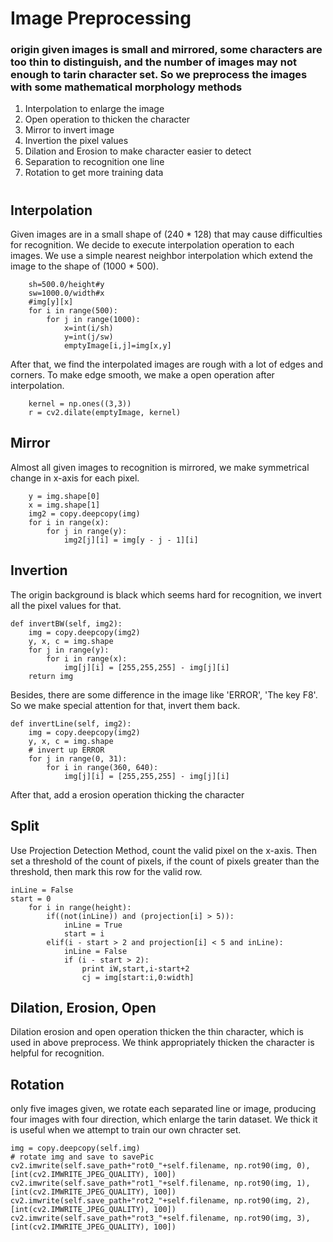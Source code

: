 # Image Preprocessing

### origin given images is small and mirrored, some characters are too thin to distinguish, and the number of images may not enough to tarin character set. So we preprocess the images with some mathematical morphology methods
1. Interpolation to enlarge the image
2. Open operation to thicken the character 
3. Mirror to invert image
4. Invertion the pixel values
5. Dilation and Erosion to make character easier to detect
6. Separation to recognition one line
7. Rotation to get more training data

# 


## Interpolation
Given images are in a small shape of (240 * 128) that may cause difficulties for recognition. We decide to execute interpolation operation to each images. 
We use a simple nearest neighbor interpolation which extend the image to the shape of (1000 * 500).
```
    sh=500.0/height#y
    sw=1000.0/width#x
    #img[y][x]
    for i in range(500):
        for j in range(1000):
            x=int(i/sh)
            y=int(j/sw)
            emptyImage[i,j]=img[x,y]
```
After that, we find the interpolated images are rough with a lot of edges and corners. To make edge smooth, we make a open operation after interpolation.
```
    kernel = np.ones((3,3))
    r = cv2.dilate(emptyImage, kernel)
```

## Mirror
Almost all given images to recognition is mirrored, we make symmetrical change in x-axis for each pixel. 
```
    y = img.shape[0]
    x = img.shape[1]
    img2 = copy.deepcopy(img)
    for i in range(x):
        for j in range(y):
            img2[j][i] = img[y - j - 1][i]
```

## Invertion
The origin background is black which seems hard for recognition, we invert all the pixel values for that. 
```
def invertBW(self, img2):
    img = copy.deepcopy(img2)
    y, x, c = img.shape
    for j in range(y):
        for i in range(x):
            img[j][i] = [255,255,255] - img[j][i]
    return img
```
Besides, there are some difference in the image like 'ERROR', 'The key F8'. So we make special attention for that, invert them back.
```
def invertLine(self, img2):
    img = copy.deepcopy(img2)
    y, x, c = img.shape
    # invert up ERROR
    for j in range(0, 31):
        for i in range(360, 640):
            img[j][i] = [255,255,255] - img[j][i]
```
After that, add a erosion operation thicking the character

## Split
Use Projection Detection Method, count the valid pixel on the x-axis. Then set a threshold of the count of pixels, if the count of pixels greater than the threshold, then mark this row for the valid row.
```
inLine = False
start = 0
    for i in range(height):
        if((not(inLine)) and (projection[i] > 5)):
            inLine = True
            start = i
        elif(i - start > 2 and projection[i] < 5 and inLine):
            inLine = False
            if (i - start > 2):
                print iW,start,i-start+2
                cj = img[start:i,0:width]
```

## Dilation, Erosion, Open
Dilation erosion and open operation thicken the thin character, which is used in above preprocess. We think appropriately thicken the character is helpful for recognition.

## Rotation
only five images given, we rotate each separated line or image, producing four images with four direction, which enlarge the tarin dataset. We thick it is useful when we attempt to train our own chracter set.
```
img = copy.deepcopy(self.img)
# rotate img and save to savePic
cv2.imwrite(self.save_path+"rot0_"+self.filename, np.rot90(img, 0), [int(cv2.IMWRITE_JPEG_QUALITY), 100])
cv2.imwrite(self.save_path+"rot1_"+self.filename, np.rot90(img, 1), [int(cv2.IMWRITE_JPEG_QUALITY), 100])
cv2.imwrite(self.save_path+"rot2_"+self.filename, np.rot90(img, 2), [int(cv2.IMWRITE_JPEG_QUALITY), 100])
cv2.imwrite(self.save_path+"rot3_"+self.filename, np.rot90(img, 3), [int(cv2.IMWRITE_JPEG_QUALITY), 100])
```
